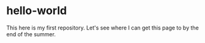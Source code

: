 # hello-world
This here is my first repository.
Let's see where I can get this page to by the end of the summer.
